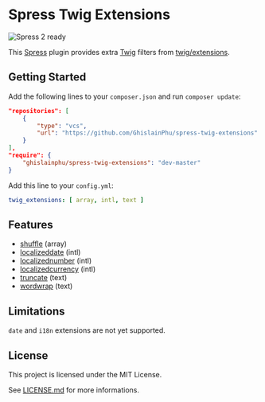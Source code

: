 # Spress Twig Extensions

![Spress 2 ready](https://img.shields.io/badge/Spress%202-ready-brightgreen.svg?style=flat)

This [Spress](https://github.com/spress/Spress) plugin provides extra [Twig](https://github.com/twigphp/Twig) filters from [twig/extensions](https://github.com/twigphp/Twig-extensions).

## Getting Started

Add the following lines to your `composer.json` and run `composer update`:

```json
"repositories": [
    {
        "type": "vcs",
        "url": "https://github.com/GhislainPhu/spress-twig-extensions"
    }
],
"require": {
    "ghislainphu/spress-twig-extensions": "dev-master"
}
```

Add this line to your `config.yml`:

```yaml
twig_extensions: [ array, intl, text ]
```

## Features

- [shuffle](https://github.com/twigphp/Twig-extensions/blob/master/doc/array.rst) (array)
- [localizeddate](https://github.com/twigphp/Twig-extensions/blob/master/doc/intl.rst#localizeddate) (intl)
- [localizednumber](https://github.com/twigphp/Twig-extensions/blob/master/doc/intl.rst#localizednumber) (intl)
- [localizedcurrency](https://github.com/twigphp/Twig-extensions/blob/master/doc/intl.rst#localizedcurrency) (intl)
- [truncate](https://github.com/twigphp/Twig-extensions/blob/master/doc/text.rst#truncating-text) (text)
- [wordwrap](https://github.com/twigphp/Twig-extensions/blob/master/doc/text.rst#wrapping-words) (text)

## Limitations

`date` and `i18n` extensions are not yet supported.

## License

This project is licensed under the MIT License.

See [LICENSE.md](https://github.com/GhislainPhu/spress-twig-extensions/blob/master/LICENSE.md) for more informations.
